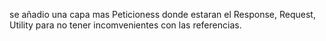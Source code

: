 se añadio una capa mas Peticioness donde estaran el Response, Request, Utility para no tener incomvenientes con las referencias.
